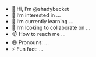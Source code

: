 - 👋 Hi, I’m @shadybecket
- 👀 I’m interested in ...
- 🌱 I’m currently learning ...
- 💞️ I’m looking to collaborate on ...
- 📫 How to reach me ...
- 😄 Pronouns: ...
- ⚡ Fun fact: ...

<!---
shadybecket/shadybecket is a ✨ special ✨ repository because its `README.md` (this file) appears on your GitHub profile.
You can click the Preview link to take a look at your changes.
--->
